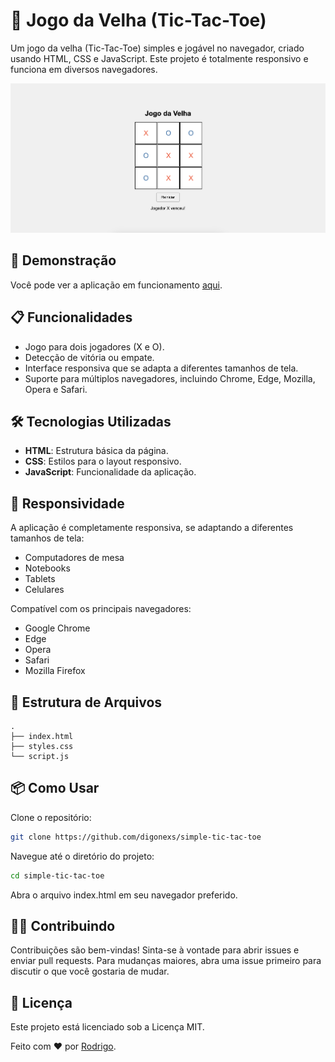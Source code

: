 # 📝 Jogo da Velha (Tic-Tac-Toe)

Um jogo da velha (Tic-Tac-Toe) simples e jogável no navegador, criado usando HTML, CSS e JavaScript. Este projeto é totalmente responsivo e funciona em diversos navegadores.

<p align="center">
  <img src="./assets/screenshot-app.png" alt="Screenshot App" />
</p>

## 🚀 Demonstração

Você pode ver a aplicação em funcionamento [aqui](https://digonexs.github.io/simple-tic-tac-toe).

## 📋 Funcionalidades

- Jogo para dois jogadores (X e O).
- Detecção de vitória ou empate.
- Interface responsiva que se adapta a diferentes tamanhos de tela.
- Suporte para múltiplos navegadores, incluindo Chrome, Edge, Mozilla, Opera e Safari.

## 🛠️ Tecnologias Utilizadas

- **HTML**: Estrutura básica da página.
- **CSS**: Estilos para o layout responsivo.
- **JavaScript**: Funcionalidade da aplicação.

## 📱 Responsividade

A aplicação é completamente responsiva, se adaptando a diferentes tamanhos de tela:

- Computadores de mesa
- Notebooks
- Tablets
- Celulares

Compatível com os principais navegadores:

- Google Chrome
- Edge
- Opera
- Safari
- Mozilla Firefox

## 📂 Estrutura de Arquivos

```plaintext
.
├── index.html
├── styles.css
└── script.js
```

## 📦 Como Usar

Clone o repositório:

```bash
git clone https://github.com/digonexs/simple-tic-tac-toe
```

Navegue até o diretório do projeto:

```bash
cd simple-tic-tac-toe
```

Abra o arquivo index.html em seu navegador preferido.

## 👨‍💻 Contribuindo

Contribuições são bem-vindas! Sinta-se à vontade para abrir issues e enviar pull requests. Para mudanças maiores, abra uma issue primeiro para discutir o que você gostaria de mudar.

## 📝 Licença

Este projeto está licenciado sob a Licença MIT.

Feito com ❤️ por [Rodrigo](https://www.linkedin.com/in/rodrigocavalcantedebarros/).
